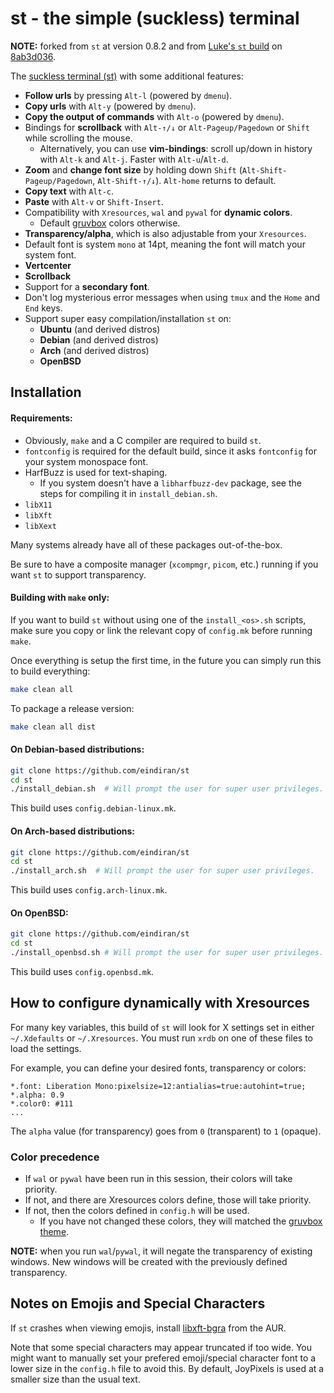# st - the simple (suckless) terminal

__NOTE:__ forked from `st` at version 0.8.2 and from [Luke's `st` build](https://github.com/LukeSmithxyz/st) on [8ab3d036](https://github.com/LukeSmithxyz/st/commit/8ab3d03681479263a11b05f7f1b53157f61e8c3b).

The [suckless terminal (st)](https://st.suckless.org/) with some additional features:

+ **Follow urls** by pressing `Alt-l` (powered by `dmenu`).
+ **Copy urls** with `Alt-y` (powered by `dmenu`).
+ **Copy the output of commands** with `Alt-o` (powered by `dmenu`).
+ Bindings for **scrollback** with `Alt-↑/↓` or `Alt-Pageup/Pagedown` or `Shift` while scrolling the mouse.
  + Alternatively, you can use **vim-bindings**: scroll up/down in history with `Alt-k` and `Alt-j`. Faster with `Alt-u`/`Alt-d`.
+ **Zoom** and **change font size** by holding down `Shift` (`Alt-Shift-Pageup/Pagedown`, `Alt-Shift-↑/↓`). `Alt-home` returns to default.
+ **Copy text** with `Alt-c`.
+ **Paste** with `Alt-v` or `Shift-Insert`.
+ Compatibility with `Xresources`, `wal` and `pywal` for **dynamic colors**.
  + Default [gruvbox](https://github.com/morhetz/gruvbox) colors otherwise.
+ **Transparency/alpha**, which is also adjustable from your `Xresources`.
+ Default font is system `mono` at 14pt, meaning the font will match your system font.
+ **Vertcenter**
+ **Scrollback**
+ Support for a **secondary font**.
+ Don't log mysterious error messages when using `tmux` and the `Home` and `End` keys.
+ Support super easy compilation/installation `st` on:
  + **Ubuntu** (and derived distros)
  + **Debian** (and derived distros)
  + **Arch** (and derived distros)
  + **OpenBSD**

## Installation

#### Requirements:

+ Obviously, `make` and a C compiler are required to build `st`.
+ `fontconfig` is required for the default build, since it asks `fontconfig` for your system monospace font.
+ HarfBuzz is used for text-shaping.
  + If you system doesn't have a `libharfbuzz-dev` package, see the steps for compiling it in `install_debian.sh`.
+ `libX11`
+ `libXft`
+ `libXext`

Many systems already have all of these packages out-of-the-box.

Be sure to have a composite manager (`xcompmgr`, `picom`, etc.) running if you want `st` to support transparency.

#### Building with `make` only:
If you want to build `st` without using one of the `install_<os>.sh` scripts, make sure you copy or link the relevant copy of `config.mk` before running `make`.

Once everything is setup the first time, in the future you can simply run this to build everything:

```bash
make clean all
```

To package a release version:

```bash
make clean all dist
```

#### On Debian-based distributions:
```bash
git clone https://github.com/eindiran/st
cd st
./install_debian.sh  # Will prompt the user for super user privileges.
```
This build uses `config.debian-linux.mk`.

#### On Arch-based distributions:
```bash
git clone https://github.com/eindiran/st
cd st
./install_arch.sh  # Will prompt the user for super user privileges.
```
This build uses `config.arch-linux.mk`.

#### On OpenBSD:
```bash
git clone https://github.com/eindiran/st
cd st
./install_openbsd.sh # Will prompt the user for super user privileges.
```
This build uses `config.openbsd.mk`.

## How to configure dynamically with Xresources

For many key variables, this build of `st` will look for X settings set in either `~/.Xdefaults` or `~/.Xresources`. You must run `xrdb` on one of these files to load the settings.

For example, you can define your desired fonts, transparency or colors:

```
*.font:	Liberation Mono:pixelsize=12:antialias=true:autohint=true;
*.alpha: 0.9
*.color0: #111
...
```

The `alpha` value (for transparency) goes from `0` (transparent) to `1` (opaque).

### Color precedence

+ If `wal` or `pywal` have been run in this session, their colors will take priority.
+ If not, and there are Xresources colors define, those will take priority.
+ If not, then the colors defined in `config.h` will be used.
  + If you have not changed these colors, they will matched the [gruvbox theme](https://github.com/morhetz/gruvbox).

__NOTE:__ when you run `wal`/`pywal`, it will negate the transparency of existing windows. New windows will be created with the previously defined transparency.

## Notes on Emojis and Special Characters

If `st` crashes when viewing emojis, install [libxft-bgra](https://aur.archlinux.org/packages/libxft-bgra/) from the AUR.

Note that some special characters may appear truncated if too wide. You might want to manually set your prefered emoji/special character font to a lower size in the `config.h` file to avoid this. By default, JoyPixels is used at a smaller size than the usual text.
